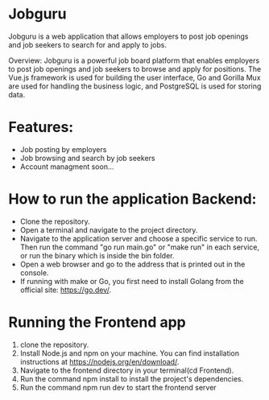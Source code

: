 # Jobguru

Jobguru is a web application that allows employers to post job openings and job seekers to search for and apply to jobs.

Overview:
Jobguru is a powerful job board platform that enables employers to post job openings and job seekers to browse and apply for positions. The Vue.js framework is used for building the user interface, Go and Gorilla Mux are used for handling the business logic, and PostgreSQL is used for storing data.

# Features:

- Job posting by employers
- Job browsing and search by job seekers
- Account managment soon...

# How to run the application Backend:

- Clone the repository.
- Open a terminal and navigate to the project directory.
- Navigate to the application server and choose a specific service to run. Then run the command "go run main.go" or "make run" in each service, or run the binary which is inside the bin folder.
- Open a web browser and go to the address that is printed out in the console.
- If running with make or Go, you first need to install Golang from the official site: https://go.dev/.

# Running the Frontend app
1. clone the repository.
2. Install Node.js and npm on your machine. You can find installation instructions at https://nodejs.org/en/download/.
3. Navigate to the frontend directory in your terminal(cd Frontend).
4. Run the command npm install to install the project's dependencies.
5. Run the command npm run dev to start the frontend server
